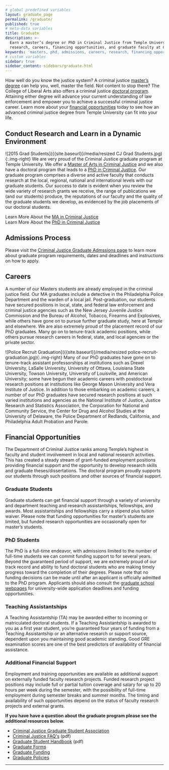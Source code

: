 ```yaml
---
# global predefined variables
layout: graduate_page
permalink: /graduate/
published: true
# meta-data variables
title: Graduate
description: >-
  Earn a master’s degree or PhD in Criminal Justice from Temple University. Learn more about
  research, careers, financing opportunities, and graduate faculty at College of Liberal Arts.
keywords: 'masters, phd, admissions, careers, research, financing opportunities, graduate faculty'
# custom variables
sidebar: true
sidebar_content: sidebars/graduate.html     
---
```

How well do you know the justice system? A criminal justice [master’s degree](#conduct-research-and-learn-in-a-dynamic-environment) can help you, well, master the field. Not content to stop there? The College of Liberal Arts also offers a criminal justice [doctoral program](#conduct-research-and-learn-in-a-dynamic-environment). Attaining either degree will advance your current understanding of law enforcement and empower you to achieve a successful criminal justice career. Learn more about your [financial opportunities](#financial-opportunities) today to see how an advanced criminal justice degree from Temple University can fit into your life.

## Conduct Research and Learn in a Dynamic Environment
![2015 Grad Students]({{site.baseurl}}/media/resized CJ Grad Students.jpg){:.img-right}
We are very proud of the Criminal Justice graduate program at Temple University. We offer a [Master of Arts in Criminal Justice](https://liberalarts.temple.edu/admissions/graduate/criminal-justice) and we also have a doctoral program that leads to a [PhD in Criminal Justice](https://liberalarts.temple.edu/admissions/graduate/criminal-justice). Our graduate program comprises a diverse and active faculty that conducts research at the local, regional, national and international levels with our graduate students. Our success to date is evident when you review the wide variety of research grants we receive, the range of publications we (and our students) produce, the reputations of our faculty and the quality of the graduate students we develop, as evidenced by the job placements of our doctoral students.

Learn More About the [MA in Criminal Justice](http://bulletin.temple.edu/graduate/scd/cla/criminal-justice-ma/)<br>
Learn More About the [PhD in Criminal Justice](http://bulletin.temple.edu/graduate/scd/cla/criminal-justice-phd/)<br>

## Admissions Process
Please visit the [Criminal Justice Graduate Admssions page](https://liberalarts.temple.edu/admissions/graduate/criminal-justice) to learn more about graduate program requirements, dates and deadlines and instructions on how to apply.

## Careers
A number of our Masters students are already employed in the criminal justice field. Our MA graduates include a detective in the Philadelphia Police Department and the warden of a local jail. Post-graduation, our students have secured positions in local, state, and federal law enforcement and criminal justice agencies such as the New Jersey Juvenile Justice Commission and the Bureau of Alcohol, Tobacco, Firearms and Explosives, while others have gone on to pursue further graduate study, here at Temple and elsewhere. We are also extremely proud of the placement record of our PhD graduates. Many go on to tenure-track academic positions, while others pursue research careers in federal, state, and local agencies or the private sector.

![Police Recruit Graduation]({{site.baseurl}}/media/resized police-recruit-graduation.jpg){:.img-right}
Many of our PhD graduates have gone on to tenure-track assistant professorships at institutions such as Drexel University, LaSalle University, University of Ottawa, Louisiana State University, Towson University, University of Louisville, and American University; some have begun their academic careers with postdoctoral research positions at institutions like George Mason University and Vera Institute of Justice. In addition to those embarking on academic careers, a number of our PhD graduates have secured research positions at such varied institutions and agencies as the National Institute of Justice, Justice Research and Statistics Association, the Corporation for National and Community Service, the Center for Drug and Alcohol Studies at the University of Delaware, the Police Department of Redlands, California, and Philadelphia Adult Probation and Parole.

## Financial Opportunities 
The Department of Criminal Justice ranks among Temple’s highest in faculty and student involvement in local and national research activities. This has created a steady stream of grant-funded employment positions providing financial support and the opportunity to develop research skills and graduate theses/dissertations. The doctoral program proudly supports our students through such positions and other sources of financial support.

### Graduate Students
Graduate students can get financial support through a variety of university and department teaching and research assistantships, fellowships, and awards. Most assistantships and fellowships carry a stipend plus tuition waiver. Please note that funding opportunities for master’s students are limited, but funded research opportunities are occasionally open for master’s students. 

### PhD Students
The PhD is a full-time endeavor, with admissions limited to the number of full-time students we can commit funding support to for several years. Beyond the guaranteed period of support, we are extremely proud of our track record and ability to fund doctoral students who are making timely progress toward the completion of their degrees. Please note that no funding decisions can be made until after an applicant is officially admitted to the PhD program. Applicants should also consult the [graduate school webpages](http://www.temple.edu/grad/) for university-wide application deadlines and funding opportunities.

### Teaching Assistantships
A Teaching Assistantship (TA) may be awarded either to incoming or matriculated doctoral students. If a Teaching Assistantship is awarded to you as a first year student, you’re guaranteed four years of funding from a Teaching Assistantship or an alternative research or support source, dependent upon you maintaining good academic standing. Good GRE examination scores are one of the best predictors of availability of financial assistance.

### Additional Financial Support
Employment and training opportunities are available as additional support on externally funded faculty research projects. Funded research project positions may include full or partial tuition coverage and salary for up to 20 hours per week during the semester, with the possibility of full-time employment during semester breaks and summer months. The timing and availability of such opportunities depend on the status of faculty research projects and external grants.

**If you have have a question about the graduate program please see the additional resources below.**
- [Criminal Justice Graduate Student Association](/criminal-justice/student-life#graduate-student-association/)
- [Criminal Justice FAQ's](https://liberalarts.temple.edu/sites/liberalarts/files/Criminal%20Justice%20FAQ.pdf) (pdf)
- [Graduate Student Handbook](https://liberalarts.temple.edu/sites/liberalarts/files/CriminalJusticeGraduateStudentHandbook_June2017_JF.pdf) (pdf)
- [Graduate Forms](http://www.temple.edu/grad/forms/index.htm)
- [Graduate Funding](http://www.temple.edu/grad/finances/index.htm)
- [Graduate Policies](http://www.temple.edu/grad/policies/index.htm)

___
